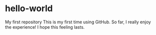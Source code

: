 # hello-world
My first repository
This is my first time using GitHub. So far, I really enjoy the experience! I hope this feeling lasts.
